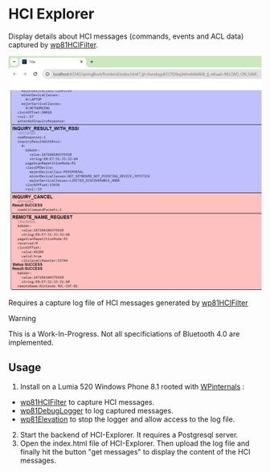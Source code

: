 # HCI Explorer
Display details about HCI messages (commands, events and ACL data) captured by [wp81HCIFilter](https://github.com/fredericGette/wp81HCIFilter).

![example](Capture01.PNG)

Requires a capture log file of HCI messages generated by [wp81HCIFilter](https://github.com/fredericGette/wp81HCIFilter)

> [!WARNING]
> This is a Work-In-Progress. Not all specificiations of Bluetooth 4.0 are implemented.

## Usage
1. Install on a Lumia 520 Windows Phone 8.1 rooted with [WPinternals](https://github.com/ReneLergner/WPinternals) :
- [wp81HCIFilter](https://github.com/fredericGette/wp81HCIFilter) to capture HCI messages.
- [wp81DebugLogger](https://github.com/fredericGette/wp81DebugLogger) to log captured messages.
- [wp81Elevation](https://github.com/fredericGette/wp81Elevation) to stop the logger and allow access to the log file.

2. Start the backend of HCI-Explorer. It requires a Postgresql server.  
3. Open the index.html file of HCI-Explorer. Then upload the log file and finally hit the button "get messages" to display the content of the HCI messages.
